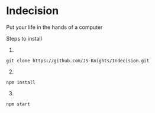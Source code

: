 # Indecision
Put your life in the hands of a computer

Steps to install

1.
    
    git clone https://github.com/JS-Knights/Indecision.git
  
2.
    
    npm install
    
3.
    
    npm start
